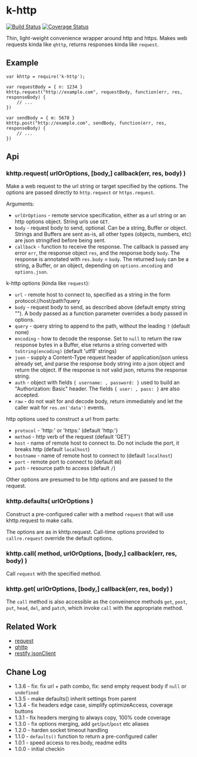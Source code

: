 k-http
======

[![Build Status](https://api.travis-ci.org/andrasq/node-k-http.svg?branch=master)](https://travis-ci.org/andrasq/node-k-http?branch=master)
[![Coverage Status](https://codecov.io/github/andrasq/node-k-http/coverage.svg?branch=master)](https://codecov.io/github/andrasq/node-k-http?branch=master)

Thin, light-weight convenience wrapper around http and https.
Makes web requests kinda like `qhttp`, returns responses kinda like `request`.


Example
-------

    var khttp = require('k-http');

    var requestBody = { n: 1234 }
    khttp.request("http://example.com", requestBody, function(err, res, responseBody) {
        // ...
    })

    var sendBody = { m: 5678 }
    khttp.post("http://example.com", sendBody, function(err, res, responseBody) {
        // ...
    })


Api
---

### khttp.request( urlOrOptions, [body,] callback(err, res, body) )

Make a web request to the url string or target specified by the options.
The options are passed directly to `http.request` or `https.request`.

Arguments:
- `urlOrOptions` - remote service specification, either as a url string
  or an http options object.  String urls use `GET`.
- `body` - request body to send, optional.  Can be a string, Buffer or object.
  Strings and Buffers are sent as-is, all other types (objects, numbers, etc)
  are json stringified before being sent.
- `callback` - function to receive the response.  The callback is passed any error
  `err`, the response object `res`, and the response body `body`.  The response is
  annotated with `res.body` = `body`.  The returned `body` can be a string, a Buffer,
  or an object, depending on `options.encoding` and `options.json`.

k-http options (kinda like `request`):
- `url` - remote host to connect to, specified as a string in the form
  protocol://host/path?query
- `body` - request body to send, as described above (default empty string "").
  A body passed as a function parameter overrides a body passed in options.
- `query` - query string to append to the path, without the leading `?` (default none)
- `encoding` - how to decode the response.  Set to `null` to return the raw
  response bytes in a Buffer, else returns a string converted with `toString(encoding)`
  (default 'utf8' strings)
- `json` - supply a Content-Type request header of application/json unless already set,
  and parse the response body string into a json object and return the object.
  If the response is not valid json, returns the response string.
- `auth` - object with fields `{ username: , password: }` used to build an
  "Authorization: Basic" header.  The fields `{ user: , pass: }` are also accepted.
- `raw` - do not wait for and decode body, return immediately and let the caller
  wait for `res.on('data')` events.

http options used to construct a url from parts:
- `protocol` - 'http:' or 'https:' (default 'http:')
- `method` - http verb of the request (default 'GET')
- `host` - name of remote host to connect to.  Do not include the port,
  it breaks http (default `localhost`)
- `hostname` - name of remote host to connect to (default `localhost`)
- `port` - remote port to connect to (default `80`)
- `path` - resource path to access (default `/`)

Other options are presumed to be http options and are passed to the request.

### khttp.defaults( urlOrOptions )

Construct a pre-configured caller with a method `request` that will use
khttp.request to make calls.

The options are as in khttp.request.  Call-time options provided to
`callre.request` override the default options.

### khttp.call( method, urlOrOptions, [body,] callback(err, res, body) )

Call `request` with the specified method.

### khttp.get( urlOrOptions, [body,] callback(err, res, body) )

The `call` method is also accessible as the conveinence methods `get`, `post`,
`put`, `head`, `del`, and `patch`, which invoke `call` with the appropriate method.


Related Work
------------

- [request](http://npmjs.org/package/request)
- [qhttp](http://npmjs.org/package/qhttp)
- [restify jsonClient](http://npmjs.org/package/restify)


Chane Log
---------

- 1.3.6 - fix: fix url + path combo, fix: send empty request body if `null` or `undefined`
- 1.3.5 - make defaults() inherit settings from parent
- 1.3.4 - fix headers edge case, simplify optimizeAccess, coverage buttons
- 1.3.1 - fix headers merging to always copy, 100% code coverage
- 1.3.0 - fix options merging, add `get`/`put`/`post` etc aliases
- 1.2.0 - harden socket timeout handling
- 1.1.0 - `defaults()` function to return a pre-configured caller
- 1.0.1 - speed access to res.body, readme edits
- 1.0.0 - initial checkin

